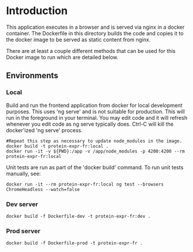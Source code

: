 # Introduction

This application executes in a browser and is served via nginx in a docker container. The Dockerfile in this
directory builds the code and copies it to the docker image to be served as static content from nginx.

There are at least a couple different methods that can be used for this Docker image to run which are detailed below.

## Environments

### Local

Build and run the frontend application from docker for local development purposes. 
This uses 'ng serve' and is not suitable for production. This will run in the foreground
in your terminal. You may edit code and it will refresh whenever you edit code as 
ng serve typically does. Ctrl-C will kill the docker'ized 'ng serve' process.

```
#Repeat this step as necessary to update node_modules in the image.
docker build -t protein-expr-fr:local .
docker run -it -v ${PWD}:/app -v /app/node_modules -p 4200:4200 --rm protein-expr-fr:local
```

Unit tests are run as part of the 'docker build' command. To run unit tests manually, see:

```
docker run -it --rm protein-expr-fr:local ng test --browsers ChromeHeadless --watch=false
```

### Dev server

```
docker build -f Dockerfile-dev -t protein-expr-fr:dev .
```

### Prod server

```
docker build -f Dockerfile-prod -t protein-expr-fr .
```
